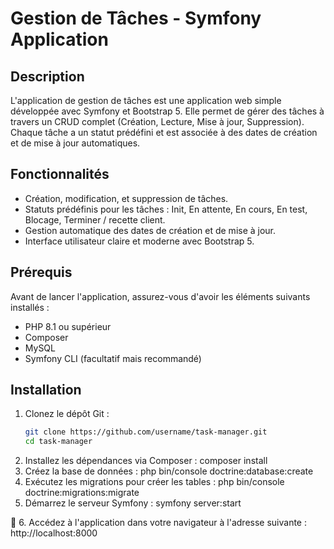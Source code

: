 # Gestion de Tâches - Symfony Application

## Description

L'application de gestion de tâches est une application web simple développée avec Symfony et Bootstrap 5. Elle permet de gérer des tâches à travers un CRUD complet (Création, Lecture, Mise à jour, Suppression). Chaque tâche a un statut prédéfini et est associée à des dates de création et de mise à jour automatiques.

## Fonctionnalités

- Création, modification, et suppression de tâches.
- Statuts prédéfinis pour les tâches : Init, En attente, En cours, En test, Blocage, Terminer / recette client.
- Gestion automatique des dates de création et de mise à jour.
- Interface utilisateur claire et moderne avec Bootstrap 5.

## Prérequis

Avant de lancer l'application, assurez-vous d'avoir les éléments suivants installés :

- PHP 8.1 ou supérieur
- Composer
- MySQL
- Symfony CLI (facultatif mais recommandé)

## Installation

1. Clonez le dépôt Git :
   ```bash
   git clone https://github.com/username/task-manager.git
   cd task-manager
2. Installez les dépendances via Composer :
   composer install
3. Créez la base de données :
   php bin/console doctrine:database:create
4. Exécutez les migrations pour créer les tables :
   php bin/console doctrine:migrations:migrate
5. Démarrez le serveur Symfony :
   symfony server:start

🎉️
6. Accédez à l'application dans votre navigateur à l'adresse suivante :
   http://localhost:8000

